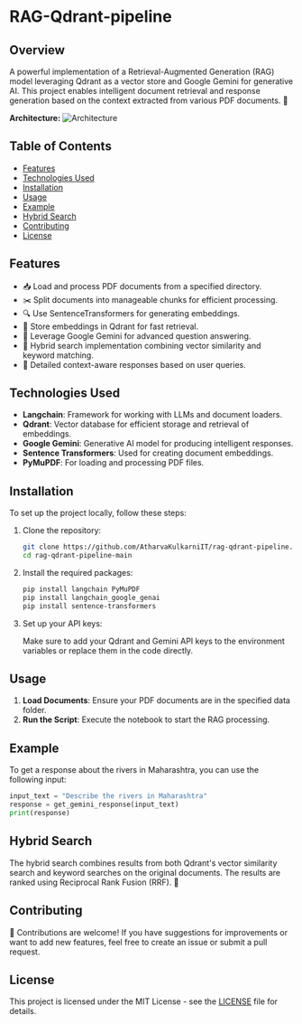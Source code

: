 # RAG-Qdrant-pipeline 

## Overview

A powerful implementation of a Retrieval-Augmented Generation (RAG) model leveraging Qdrant as a vector store and Google Gemini for generative AI. This project enables intelligent document retrieval and response generation based on the context extracted from various PDF documents. 📄

**Architecture:**
![Architecture](https://drive.google.com/uc?export=download&id=1RocpCdQvFCiK67J4gebvU-iYZwTv8HjP)

## Table of Contents

- [Features](#features)
- [Technologies Used](#technologies-used)
- [Installation](#installation)
- [Usage](#usage)
- [Example](#example)
- [Hybrid Search](#hybrid-search)
- [Contributing](#contributing)
- [License](#license)

## Features

- 📥 Load and process PDF documents from a specified directory.
- ✂️ Split documents into manageable chunks for efficient processing.
- 🔍 Use SentenceTransformers for generating embeddings.
- 💾 Store embeddings in Qdrant for fast retrieval.
- 🤖 Leverage Google Gemini for advanced question answering.
- 🔗 Hybrid search implementation combining vector similarity and keyword matching.
- 📝 Detailed context-aware responses based on user queries.

## Technologies Used

- **Langchain**: Framework for working with LLMs and document loaders.
- **Qdrant**: Vector database for efficient storage and retrieval of embeddings.
- **Google Gemini**: Generative AI model for producing intelligent responses.
- **Sentence Transformers**: Used for creating document embeddings.
- **PyMuPDF**: For loading and processing PDF files.

## Installation

To set up the project locally, follow these steps:

1. Clone the repository:

   ```bash
   git clone https://github.com/AtharvaKulkarniIT/rag-qdrant-pipeline.git
   cd rag-qdrant-pipeline-main
   ```

2. Install the required packages:

   ```bash
   pip install langchain PyMuPDF
   pip install langchain_google_genai
   pip install sentence-transformers
   ```

3. Set up your API keys:

   Make sure to add your Qdrant and Gemini API keys to the environment variables or replace them in the code directly.

## Usage

1. **Load Documents**: Ensure your PDF documents are in the specified data folder.
2. **Run the Script**: Execute the notebook to start the RAG processing.

## Example

To get a response about the rivers in Maharashtra, you can use the following input:

```python
input_text = "Describe the rivers in Maharashtra"
response = get_gemini_response(input_text)
print(response)
```

## Hybrid Search

The hybrid search combines results from both Qdrant's vector similarity search and keyword searches on the original documents. The results are ranked using Reciprocal Rank Fusion (RRF). 🔄

## Contributing

🤝 Contributions are welcome! If you have suggestions for improvements or want to add new features, feel free to create an issue or submit a pull request.

## License

This project is licensed under the MIT License - see the [LICENSE](LICENSE) file for details. 
